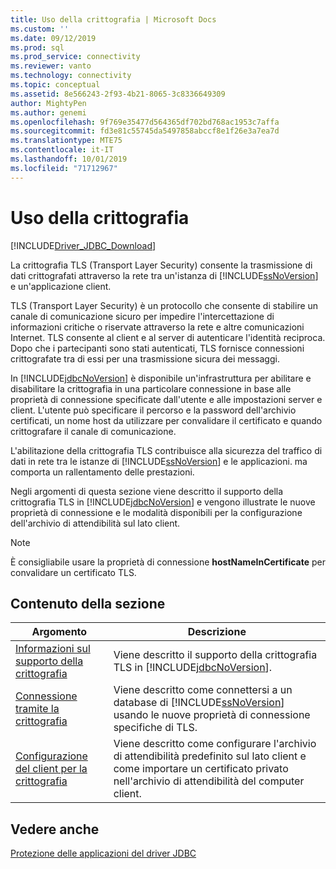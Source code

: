 ```yaml
---
title: Uso della crittografia | Microsoft Docs
ms.custom: ''
ms.date: 09/12/2019
ms.prod: sql
ms.prod_service: connectivity
ms.reviewer: vanto
ms.technology: connectivity
ms.topic: conceptual
ms.assetid: 8e566243-2f93-4b21-8065-3c8336649309
author: MightyPen
ms.author: genemi
ms.openlocfilehash: 9f769e35477d564365df702bd768ac1953c7affa
ms.sourcegitcommit: fd3e81c55745da5497858abccf8e1f26e3a7ea7d
ms.translationtype: MTE75
ms.contentlocale: it-IT
ms.lasthandoff: 10/01/2019
ms.locfileid: "71712967"
---
```

# <a name="using-encryption"></a>Uso della crittografia

[!INCLUDE[Driver_JDBC_Download](../../includes/driver_jdbc_download.md)]

La crittografia TLS (Transport Layer Security) consente la trasmissione di dati crittografati attraverso la rete tra un'istanza di [!INCLUDE[ssNoVersion](../../includes/ssnoversion-md.md)] e un'applicazione client.  
  
TLS (Transport Layer Security) è un protocollo che consente di stabilire un canale di comunicazione sicuro per impedire l'intercettazione di informazioni critiche o riservate attraverso la rete e altre comunicazioni Internet. TLS consente al client e al server di autenticare l'identità reciproca. Dopo che i partecipanti sono stati autenticati, TLS fornisce connessioni crittografate tra di essi per una trasmissione sicura dei messaggi.  
  
In [!INCLUDE[jdbcNoVersion](../../includes/jdbcnoversion_md.md)] è disponibile un'infrastruttura per abilitare e disabilitare la crittografia in una particolare connessione in base alle proprietà di connessione specificate dall'utente e alle impostazioni server e client. L'utente può specificare il percorso e la password dell'archivio certificati, un nome host da utilizzare per convalidare il certificato e quando crittografare il canale di comunicazione.  
  
L'abilitazione della crittografia TLS contribuisce alla sicurezza del traffico di dati in rete tra le istanze di [!INCLUDE[ssNoVersion](../../includes/ssnoversion-md.md)] e le applicazioni. ma comporta un rallentamento delle prestazioni.  
  
Negli argomenti di questa sezione viene descritto il supporto della crittografia TLS in [!INCLUDE[jdbcNoVersion](../../includes/jdbcnoversion_md.md)] e vengono illustrate le nuove proprietà di connessione e le modalità disponibili per la configurazione dell'archivio di attendibilità sul lato client.  
  
> [!NOTE]  
> È consigliabile usare la proprietà di connessione **hostNameInCertificate** per convalidare un certificato TLS.  

## <a name="in-this-section"></a>Contenuto della sezione  

| Argomento                                                                                                        | Descrizione                                                                                                                                           |
| ------------------------------------------------------------------------------------------------------------ | ----------------------------------------------------------------------------------------------------------------------------------------------------- |
| [Informazioni sul supporto della crittografia](../../connect/jdbc/understanding-ssl-support.md)                                 | Viene descritto il supporto della crittografia TLS in [!INCLUDE[jdbcNoVersion](../../includes/jdbcnoversion_md.md)].                                              |
| [Connessione tramite la crittografia](../../connect/jdbc/connecting-with-ssl-encryption.md)                       | Viene descritto come connettersi a un database di [!INCLUDE[ssNoVersion](../../includes/ssnoversion-md.md)] usando le nuove proprietà di connessione specifiche di TLS. |
| [Configurazione del client per la crittografia](../../connect/jdbc/configuring-the-client-for-ssl-encryption.md) | Viene descritto come configurare l'archivio di attendibilità predefinito sul lato client e come importare un certificato privato nell'archivio di attendibilità del computer client.   |
  
## <a name="see-also"></a>Vedere anche

[Protezione delle applicazioni del driver JDBC](../../connect/jdbc/securing-jdbc-driver-applications.md)  
